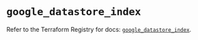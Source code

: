 # `google_datastore_index`

Refer to the Terraform Registry for docs: [`google_datastore_index`](https://registry.terraform.io/providers/hashicorp/google-beta/5.38.0/docs/resources/google_datastore_index).
